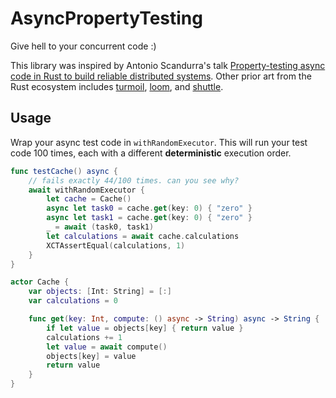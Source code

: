 # AsyncPropertyTesting

Give hell to your concurrent code :)

This library was inspired by Antonio Scandurra's talk [Property-testing async code in Rust to build reliable distributed systems](https://youtu.be/ms8zKpS_dZE). Other prior art from the Rust ecosystem includes [turmoil](https://github.com/tokio-rs/turmoil), [loom](https://github.com/tokio-rs/loom), and [shuttle](https://github.com/awslabs/shuttle).

## Usage

Wrap your async test code in `withRandomExecutor`. This will run your test code 100 times, each with a different **deterministic** execution order.

```swift
func testCache() async {
    // fails exactly 44/100 times. can you see why?
    await withRandomExecutor {
        let cache = Cache()
        async let task0 = cache.get(key: 0) { "zero" }
        async let task1 = cache.get(key: 0) { "zero" }
        _ = await (task0, task1)
        let calculations = await cache.calculations
        XCTAssertEqual(calculations, 1)
    }
}

actor Cache {
    var objects: [Int: String] = [:]
    var calculations = 0

    func get(key: Int, compute: () async -> String) async -> String {
        if let value = objects[key] { return value }
        calculations += 1
        let value = await compute()
        objects[key] = value
        return value
    }
}
```
